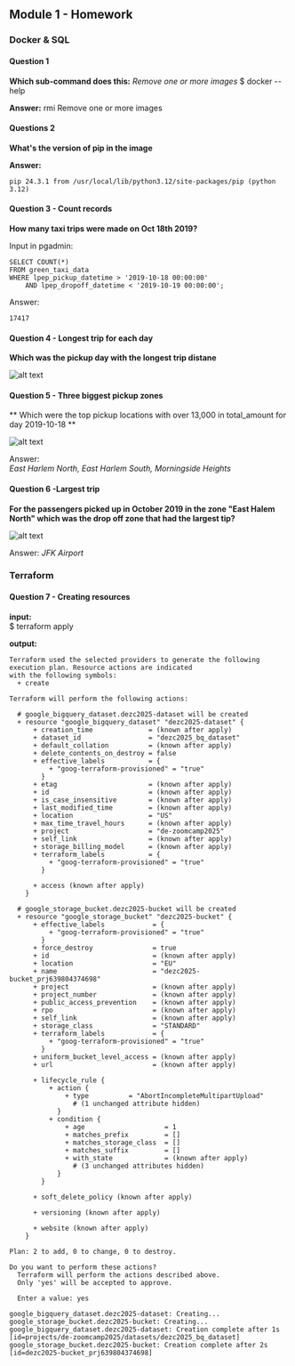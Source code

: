 ## Module 1 - Homework

### Docker & SQL

#### Question 1 
**Which sub-command does this:** *Remove one or more images* 
$ docker --help

**Answer:**
rmi         Remove one or more images


#### Questions 2
**What's the version of pip in the image**

**Answer:**
```root@80e39b05b31e:/app# pip --version
pip 24.3.1 from /usr/local/lib/python3.12/site-packages/pip (python 3.12)
```

#### Question 3 - Count records
**How many taxi trips were made on Oct 18th 2019?**

Input in pgadmin:
```
SELECT COUNT(*)
FROM green_taxi_data
WHERE lpep_pickup_datetime > '2019-10-18 00:00:00' 
	AND lpep_dropoff_datetime < '2019-10-19 00:00:00';
```
Answer:
```
17417
```

#### Question 4 - Longest trip for each day
**Which was the pickup day with the longest trip distane**


![alt text](./images/image.png)

#### Question 5 - Three biggest pickup zones
** Which were the top pickup locations with over 13,000 in total_amount
for day 2019-10-18 ** 

![alt text](./images/image-2.png)

Answer:  
*East Harlem North, East Harlem South, Morningside Heights*

#### Question 6 -Largest trip
**For the passengers picked up in October 2019 in the zone "East Halem North" which was the drop off zone that had the largest tip?** 

![alt text](./images/image-1.png)

Answer:
*JFK Airport*

### Terraform

#### Question 7 - Creating resources

**input:**  
$ terraform apply

**output:**  
```
Terraform used the selected providers to generate the following execution plan. Resource actions are indicated
with the following symbols:
  + create

Terraform will perform the following actions:

  # google_bigquery_dataset.dezc2025-dataset will be created
  + resource "google_bigquery_dataset" "dezc2025-dataset" {
      + creation_time              = (known after apply)
      + dataset_id                 = "dezc2025_bq_dataset"
      + default_collation          = (known after apply)
      + delete_contents_on_destroy = false
      + effective_labels           = {
          + "goog-terraform-provisioned" = "true"
        }
      + etag                       = (known after apply)
      + id                         = (known after apply)
      + is_case_insensitive        = (known after apply)
      + last_modified_time         = (known after apply)
      + location                   = "US"
      + max_time_travel_hours      = (known after apply)
      + project                    = "de-zoomcamp2025"
      + self_link                  = (known after apply)
      + storage_billing_model      = (known after apply)
      + terraform_labels           = {
          + "goog-terraform-provisioned" = "true"
        }

      + access (known after apply)
    }

  # google_storage_bucket.dezc2025-bucket will be created
  + resource "google_storage_bucket" "dezc2025-bucket" {
      + effective_labels            = {
          + "goog-terraform-provisioned" = "true"
        }
      + force_destroy               = true
      + id                          = (known after apply)
      + location                    = "EU"
      + name                        = "dezc2025-bucket_prj639804374698"
      + project                     = (known after apply)
      + project_number              = (known after apply)
      + public_access_prevention    = (known after apply)
      + rpo                         = (known after apply)
      + self_link                   = (known after apply)
      + storage_class               = "STANDARD"
      + terraform_labels            = {
          + "goog-terraform-provisioned" = "true"
        }
      + uniform_bucket_level_access = (known after apply)
      + url                         = (known after apply)

      + lifecycle_rule {
          + action {
              + type          = "AbortIncompleteMultipartUpload"
                # (1 unchanged attribute hidden)
            }
          + condition {
              + age                    = 1
              + matches_prefix         = []
              + matches_storage_class  = []
              + matches_suffix         = []
              + with_state             = (known after apply)
                # (3 unchanged attributes hidden)
            }
        }

      + soft_delete_policy (known after apply)

      + versioning (known after apply)

      + website (known after apply)
    }

Plan: 2 to add, 0 to change, 0 to destroy.

Do you want to perform these actions?
  Terraform will perform the actions described above.
  Only 'yes' will be accepted to approve.

  Enter a value: yes

google_bigquery_dataset.dezc2025-dataset: Creating...
google_storage_bucket.dezc2025-bucket: Creating...
google_bigquery_dataset.dezc2025-dataset: Creation complete after 1s [id=projects/de-zoomcamp2025/datasets/dezc2025_bq_dataset]
google_storage_bucket.dezc2025-bucket: Creation complete after 2s [id=dezc2025-bucket_prj639804374698]
```




